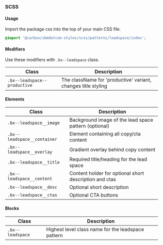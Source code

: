 ### SCSS

#### Usage

Import the package css into the top of your main CSS file.

```css
@import '@carbon/ibmdotcom-styles/scss/patterns/leadspace/index';
```

#### Modifiers

Use these modifiers with `.bx--leadspace` class.

| Class                        | Description                                                   |
| ---------------------------- | ------------------------------------------------------------- |
| `.bx--leadspace--productive` | The className for 'productive' variant, changes title styling |

#### Elements

| Class                       | Description                                            |
| --------------------------- | ------------------------------------------------------ |
| `.bx--leadspace__image`     | Background image of the lead space pattern (optional)  |
| `.bx--leadspace__container` | Element containing all copy/cta content                |
| `.bx--leadspace__overlay`   | Gradient overlay behind copy content                   |
| `.bx--leadspace__title`     | Required title/heading for the lead space              |
| `.bx--leadspace__content`   | Content holder for optional short description and ctas |
| `.bx--leadspace__desc`      | Optional short description                             |
| `.bx--leadspace__ctas`      | Optional CTA buttons                                   |

#### Blocks

| Class            | Description                                        |
| ---------------- | -------------------------------------------------- |
| `.bx--leadspace` | Highest level class name for the leadspace pattern |
